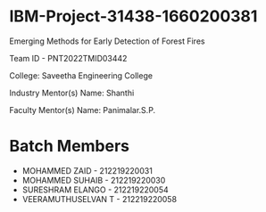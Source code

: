# IBM-Project-31438-1660200381

Emerging Methods for Early Detection of Forest Fires

Team ID - PNT2022TMID03442

College: Saveetha Engineering College

Industry Mentor(s) Name: Shanthi

Faculty Mentor(s) Name: Panimalar.S.P.


# Batch Members
  - MOHAMMED ZAID - 212219220031
  - MOHAMMED SUHAIB - 212219220030
  - SURESHRAM ELANGO - 212219220054
  - VEERAMUTHUSELVAN T - 212219220058
